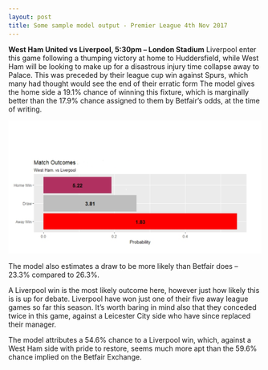 ```yaml
---
layout: post
title: Some sample model output - Premier League 4th Nov 2017
---
```


**West Ham United vs Liverpool, 5:30pm – London Stadium**
Liverpool enter this game following a thumping victory at home to Huddersfield, while West Ham will be looking to make up for a disastrous injury time collapse away to Palace. This was preceded by their league cup win against Spurs, which many had thought would see the end of their erratic form
The model gives the home side a 19.1% chance of winning this fixture, which is marginally better than the 17.9% chance assigned to them by Betfair’s odds, at the time of writing.

![Img1](/images/livwh.png "livwh")

The model also estimates a draw to be more likely than Betfair does – 23.3% compared to 26.3%.

A Liverpool win is the most likely outcome here, however just how likely this is is up for debate. Liverpool have won just one of their five away league games so far this season. It’s worth baring in mind also that they conceded twice in this game, against a Leicester City side who have since replaced their manager.

The model attributes a 54.6% chance to a Liverpool win, which, against a West Ham side with pride to restore, seems much more apt than the 59.6% chance implied on the Betfair Exchange.
